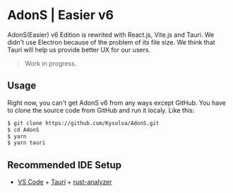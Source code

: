# AdonS | Easier v6

AdonS(Easier) v6 Edition is rewrited with React.js, Vite.js and Tauri. We didn't use Electron because of the problem of its file size. We think that Tauri will help us provide better UX for our users.

> Work in progress.

## Usage

Right now, you can't get AdonS v6 from any ways except GitHub. You have to clone the source code from GitHub and run it localy. Like this:

```sh
$ git clone https://github.com/Kysolva/AdonS.git
$ cd AdonS
$ yarn
$ yarn tauri
```

## Recommended IDE Setup

- [VS Code](https://code.visualstudio.com/) + [Tauri](https://marketplace.visualstudio.com/items?itemName=tauri-apps.tauri-vscode) + [rust-analyzer](https://marketplace.visualstudio.com/items?itemName=rust-lang.rust-analyzer)
